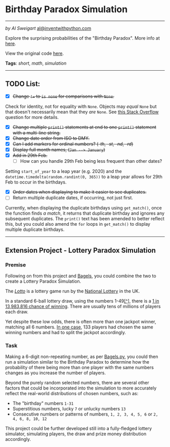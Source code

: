 # Birthday Paradox Simulation

___

_by Al Sweigart_ [al@inventwithpython.com](mailto:al@inventwithpython.com)

Explore the surprising probabilities of the "Birthday Paradox".
More info at [here](https://en.wikipedia.org/wiki/Birthday_problem).

View the original code [here](https://nostarch.com/big-book-small-python-projects).

**Tags**: _short_, _math_, _simulation_

___

## TODO List:
* [x] ~~Change `!=` to `is none` for comparisons with `None`.~~

Check for identity, not for equality with `None`. Objects may _equal_ `None` but that doesn't necessarily mean
that they _are_ `None`. See [this Stack Overflow](https://stackoverflow.com/questions/1504717/why-does-comparing-strings-using-either-or-is-sometimes-produce-a-differe)
question for more details.

* [x] ~~Change multiple `print()` statements at end to one `print()` statement with a multi-line string.~~
* [x] ~~Change date order from ISO to DMY.~~ 
* [x] ~~Can I add markers for ordinal numbers? (-_th_, -_st_, -_nd_, -_rd_)~~
* [x] ~~Display full month names, (`Jan --> January`)~~
* [x] ~~Add in 29th Feb.~~ 
  * [ ] How can you handle 29th Feb being less frequent than other dates?

Setting `start_of_year` to a leap year (e.g. 2020) and the `datetime.timedelta(random.randint(0, 365))`
to a leap year allows for 29th Feb to occur in the birthdays.

* [x] ~~Order dates when displaying to make it easier to see duplicates.~~
* [ ] Return multiple duplicate dates, if occurring, not just first.

Currently, when displaying the duplicate birthdays using `get_match()`, once the function finds _a match_, it returns 
that duplicate birthday and ignores any subsequent duplicates. The `print()` text has been amended to better reflect 
this, but you could also amend the `for` loops in `get_match()` to display multiple duplicate birthdays.

___

## Extension Project - Lottery Paradox Simulation
### Premise

Following on from this project and [Bagels](https://github.com/joshuagladwin/The-Big-Book-of-Small-Python-Projects/tree/master/Project%20%231%20Bagels), you could combine the two to create a Lottery 
Paradox Simulation.

The [_Lotto_](https://en.wikipedia.org/wiki/National_Lottery_(United_Kingdom)#Lotto) is a lottery game run by the 
[National Lottery](https://en.wikipedia.org/wiki/National_Lottery_(United_Kingdom)) in the UK.

In a standard 6-ball lottery draw, using the numbers 1-49[[^]](x "Since 2015, the Lotto has used the numbers 1-59, 
but for the purposes here, it doesn't matter."), there is a [1 in 13,983,816 chance of winning](https://en.wikipedia.org/wiki/Lottery_mathematics). 
There are usually tens of millions of players each draw.

Yet despite these low odds, there is often more than one jackpot winner, matching all 6 numbers. [In one case](https://www.lottery.co.uk/lotto/results-14-01-1995), 133 players had chosen the same winning numbers and had to split the jackpot accordingly.

### Task

Making a 6-digit non-repeating number, as per [Bagels.py](https://github.com/joshuagladwin/The-Big-Book-of-Small-Python-Projects/blob/master/Project%20%231%20Bagels/bagels.py), you could then run a simulation similar to the Birthday Paradox 
to determine how the probability of there being more than one player with the same numbers changes as you increase the 
number of players.

Beyond the purely random selected numbers, there are several other factors that could be incorporated into the
simulation to more accurately reflect the real-world distributions of chosen numbers, such as:

* The "birthday" numbers `1-31`
* Superstitious numbers, lucky `7` or unlucky numbers `13`
* Consecutive numbers or patterns of numbers, `1, 2, 3, 4, 5, 6` or `2, 4, 6, 8, 10, 12`

This project could be further developed still into a fully-fledged lottery simulator, simulating players, the draw and
prize money distribution accordingly.
